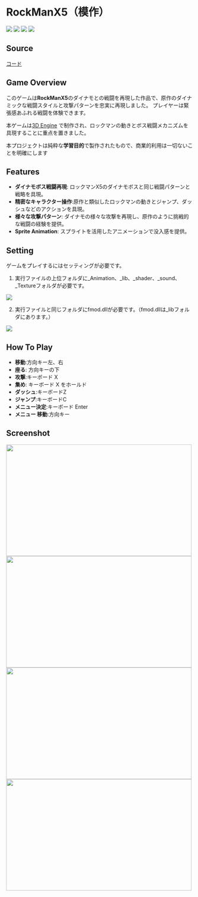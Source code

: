 # RockManX5（模作）

<img src ="https://img.shields.io/badge/Windows-0078D6?style=for-the-badge&logo=windows&logoColor=white"> <img src ="https://img.shields.io/badge/Direct_X-006600?style=for-the-badge&logo=directx&logoColor=black"> <img src ="https://img.shields.io/badge/c++-%2300599C.svg?style=for-the-badge&logo=c%2B%2B&logoColor=white"> <img src="https://img.shields.io/badge/fmod-000000?style=for-the-badge&logo=fmod&logoColor=white">


## Source

[コード](https://github.com/HongSongUi/RockMan/tree/master/Megaman)

## Game Overview
このゲームは**RockManX5**のダイナモとの戦闘を再現した作品で、原作のダイナミックな戦闘スタイルと攻撃パターンを忠実に再現しました。 プレイヤーは緊張感あふれる戦闘を体験できます。

本ゲームは[3D Engine](https://github.com/HongSongUi/Engine) で制作され、ロックマンの動きとボス戦闘メカニズムを具現することに重点を置きました。

本プロジェクトは純粋な**学習目的**で製作されたもので、商業的利用は一切ないことを明確にします

## Features
- **ダイナモボス戦闘再現**: ロックマンX5のダイナモボスと同じ戦闘パターンと戦略を具現。
- **精密なキャラクター操作**:原作と類似したロックマンの動きとジャンプ、ダッシュなどのアクションを具現。
- **様々な攻撃パターン**: ダイナモの様々な攻撃を再現し、原作のように挑戦的な戦闘の経験を提供。
- **Sprite Animation**: スプライトを活用したアニメーションで没入感を提供。



## Setting
ゲームをプレイするにはセッティングが必要です。

1. 実行ファイルの上位フォルダに_Animation、_lib、_shader、_sound、_Textureフォルダが必要です。
<img src ="https://github.com/user-attachments/assets/0cd8db05-fb8a-433e-af5e-655bde7dd8d9">

2. 実行ファイルと同じフォルダにfmod.dllが必要です。（fmod.dllは_libフォルダにあります。）

<img src ="https://github.com/user-attachments/assets/451ed600-6ba0-47be-9a40-9289b3c9b04a">

## How To Play
- **移動**:方向キー左、右
- **座る**: 方向キーの下
- **攻撃**:キーボード X
- **集め**: キーボード X をホールド
- **ダッシュ**:キーボードZ
- **ジャンプ**:キーボードC
- **メニュー決定**:キーボード Enter
- **メニュー 移動**:方向キー


## Screenshot
<img src="https://github.com/user-attachments/assets/5a00f104-b546-4c04-8af7-8c59e939db61" width="500" height="300"/>
<img src="https://github.com/user-attachments/assets/aba6effc-d574-4dd9-8f3b-01750b60b610" width="500" height="300"/>
<img src="https://github.com/user-attachments/assets/8c84129d-ea3a-4a37-9fd7-98affc551817" width="500" height="300"/>
<img src="https://github.com/user-attachments/assets/98172b1e-4c9f-4cbd-b138-48c4943297b6" width="500" height="300"/>

